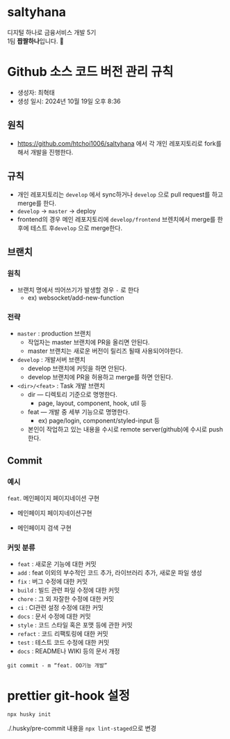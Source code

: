 # saltyhana

디지털 하나로 금융서비스 개발 5기 <br/>
1팀 **짭짤하나**입니다. 🧂

# Github 소스 코드 버전 관리 규칙

- 생성자: 최혁태
- 생성 일시: 2024년 10월 19일 오후 8:36

## 원칙

- https://github.com/htchoi1006/saltyhana 에서 각 개인 레포지토리로 fork를 해서 개발을 진행한다.

## 규칙

- 개인 레포지토리는 `develop` 에서 sync하거나 `develop` 으로 pull request를 하고 merge를 한다.
- `develop` → `master` → deploy
- frontend의 경우 메인 레포지토리에 `develop/frontend` 브렌치에서 merge를 한 후에 테스트 후`develop` 으로 merge한다.

## 브랜치

### 원칙

- 브랜치 명에서 띄어쓰기가 발생할 경우 `-` 로 한다
  - ex) websocket/add-new-function

### 전략

- `master` : production 브랜치
  - 작업자는 master 브랜치에 PR을 올리면 안된다.
  - master 브랜치는 새로운 버전이 릴리즈 될때 사용되어야한다.
- `develop` : 개발서버 브랜치
  - develop 브랜치에 커밋을 하면 안된다.
  - develop 브랜치에 PR을 허용하고 merge를 하면 안된다.
- `<dir>/<feat>` : Task 개발 브랜치
  - dir — 디렉토리 기준으로 명명한다.
    - page, layout, component, hook, util 등
  - feat — 개발 중 세부 기능으로 명명한다.
    - ex) page/login, component/styled-input 등
  - 본인이 작업하고 있는 내용을 수시로 remote server(github)에 수시로 push 한다.

## Commit

### 예시

`feat`. 메인페이지 페이지네이션 구현

- 메인페이지 페이지네이션구현

- 메인페이지 검색 구현

### 커밋 분류

- `feat` : 새로운 기능에 대한 커밋
- `add` : feat 이외의 부수적인 코드 추가, 라이브러리 추가, 새로운 파일 생성
- `fix` : 버그 수정에 대한 커밋
- `build` : 빌드 관련 파일 수정에 대한 커밋
- `chore` : 그 외 자잘한 수정에 대한 커밋
- `ci` : CI관련 설정 수정에 대한 커밋
- `docs` : 문서 수정에 대한 커밋
- `style` : 코드 스타일 혹은 포맷 등에 관한 커밋
- `refact` : 코드 리팩토링에 대한 커밋
- `test` : 테스트 코드 수정에 대한 커밋
- `docs` : README나 WIKI 등의 문서 개정

```
git commit - m “feat. OO기능 개발”
```

# prettier git-hook 설정

```
npx husky init
```

./.husky/pre-commit 내용을
`npx lint-staged`으로 변경
